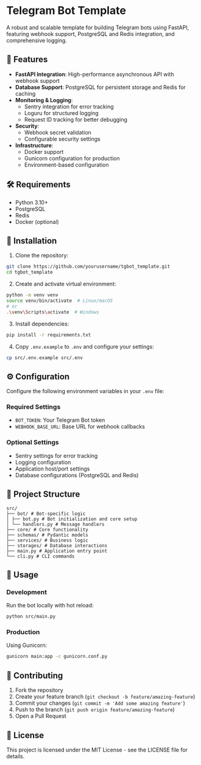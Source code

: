 # Telegram Bot Template

A robust and scalable template for building Telegram bots using FastAPI, featuring webhook support, PostgreSQL and Redis integration, and comprehensive logging.

## 🚀 Features

- **FastAPI Integration**: High-performance asynchronous API with webhook support
- **Database Support**: PostgreSQL for persistent storage and Redis for caching
- **Monitoring & Logging**: 
  - Sentry integration for error tracking
  - Loguru for structured logging
  - Request ID tracking for better debugging
- **Security**: 
  - Webhook secret validation
  - Configurable security settings
- **Infrastructure**: 
  - Docker support
  - Gunicorn configuration for production
  - Environment-based configuration

## 🛠 Requirements

- Python 3.10+
- PostgreSQL
- Redis
- Docker (optional)

## 🔧 Installation

1. Clone the repository:
```bash
git clone https://github.com/yourusername/tgbot_template.git
cd tgbot_template
```

2. Create and activate virtual environment:
```bash
python -m venv venv
source venv/bin/activate  # Linux/macOS
# or
.\venv\Scripts\activate  # Windows
```

3. Install dependencies:
```bash
pip install -r requirements.txt
```

4. Copy `.env.example` to `.env` and configure your settings:
```bash
cp src/.env.example src/.env
```

## ⚙️ Configuration

Configure the following environment variables in your `.env` file:

### Required Settings
- `BOT_TOKEN`: Your Telegram Bot token
- `WEBHOOK_BASE_URL`: Base URL for webhook callbacks

### Optional Settings
- Sentry settings for error tracking
- Logging configuration
- Application host/port settings
- Database configurations (PostgreSQL and Redis)

## 📂 Project Structure

```
src/
├── bot/ # Bot-specific logic
│ ├── bot.py # Bot initialization and core setup
│ └── handlers.py # Message handlers
├── core/ # Core functionality
├── schemas/ # Pydantic models
├── services/ # Business logic
├── storages/ # Database interactions
├── main.py # Application entry point
└── cli.py # CLI commands
```

## 🚀 Usage

### Development

Run the bot locally with hot reload:
```bash
python src/main.py
```

### Production

Using Gunicorn:
```bash
gunicorn main:app -c gunicorn.conf.py
```

## 🤝 Contributing

1. Fork the repository
2. Create your feature branch (`git checkout -b feature/amazing-feature`)
3. Commit your changes (`git commit -m 'Add some amazing feature'`)
4. Push to the branch (`git push origin feature/amazing-feature`)
5. Open a Pull Request

## 📝 License

This project is licensed under the MIT License - see the LICENSE file for details.
